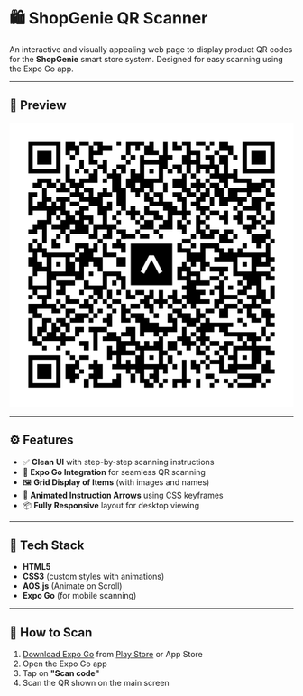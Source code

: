 # 🛍️ ShopGenie QR Scanner

An interactive and visually appealing web page to display product QR codes for the **ShopGenie** smart store system. Designed for easy scanning using the Expo Go app.

---

## 📸 Preview

![QR Scanner UI](./assets/qrs/mainqr.png)

---

## ⚙️ Features

- ✅ **Clean UI** with step-by-step scanning instructions
- 📱 **Expo Go Integration** for seamless QR scanning
- 🖼️ **Grid Display of Items** (with images and names)
- 💨 **Animated Instruction Arrows** using CSS keyframes
- 📦 **Fully Responsive** layout for desktop viewing

---

## 🧰 Tech Stack

- **HTML5**  
- **CSS3** (custom styles with animations)  
- **AOS.js** (Animate on Scroll)  
- **Expo Go** (for mobile scanning)

---

## 📲 How to Scan

1. [Download Expo Go](https://expo.dev/client) from [Play Store](https://play.google.com/store/apps/details?id=host.exp.exponent) or App Store  
2. Open the Expo Go app  
3. Tap on **"Scan code"**  
4. Scan the QR shown on the main screen
